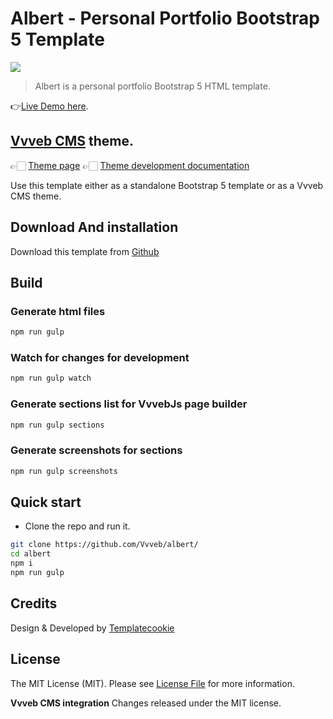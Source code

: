 # Albert - Personal Portfolio Bootstrap 5 Template

![](screenshot.png)

> Albert is a personal portfolio Bootstrap 5 HTML template.

👉[Live Demo here](https://albert-personal-portfolio.netlify.app/).

## [Vvveb CMS](https://www.vvveb.com) theme.

👉🏻 [Theme page](https://themes.vvveb.com/product/albert) 
👉🏻 [Theme development documentation](http://dev.vvveb.com/theme-introduction)

Use this template either as a standalone Bootstrap 5 template or as a Vvveb CMS theme.

<!-- download -->
## Download And installation

Download this template from [Github](https://github.com/Vvveb/albert/archive/main.zip)


## Build

### Generate html files

```bash
npm run gulp
```

### Watch for changes for development

```bash
npm run gulp watch
```

### Generate sections list for VvvebJs page builder

```bash
npm run gulp sections
```

### Generate screenshots for sections

```bash
npm run gulp screenshots
```


## Quick start

- Clone the repo and run it.
```bash
git clone https://github.com/Vvveb/albert/
cd albert
npm i
npm run gulp
```

## Credits
Design & Developed by [Templatecookie](https://templatecookie.com)


## License
The MIT License (MIT). Please see [License File](LICENSE.md) for more information.

**Vvveb CMS integration** Changes released under the MIT license.
